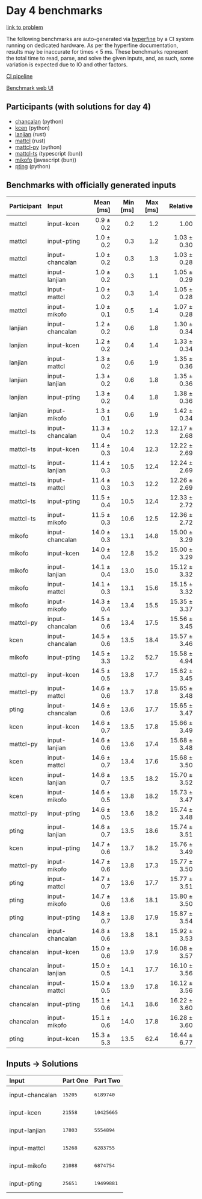# Day 4 benchmarks

[link to problem](https://adventofcode.com/2023/day/4)

The following benchmarks are auto-generated via
[hyperfine](https://github.com/sharkdp/hyperfine) by a CI system running on
dedicated hardware. As per the hyperfine documentation, results may be
inaccurate for times < 5 ms. These benchmarks represent the total time to read,
parse, and solve the given inputs, and, as such, some variation is expected due
to IO and other factors.

[CI pipeline](http://ci.papercode.net:8080/teams/main/pipelines/aoc2023)

[Benchmark web UI](https://aoc.ancalagon.black)


## Participants (with solutions for day 4)

- [chancalan](https://github.com/chancalan/aoc2023) (python)
- [kcen](https://github.com/kcen/aoc2023) (python)
- [lanjian](https://github.com/lanjian/aoc-2023) (rust)
- [mattcl](https://github.com/mattcl/aoc2023) (rust)
- [mattcl-py](https://github.com/mattcl/aoc2023-py) (python)
- [mattcl-ts](https://github.com/mattcl/aoc2023-js) (typescript (bun))
- [mikofo](https://github.com/mikofo/advent-of-code-2023) (javascript (bun))
- [pting](https://github.com/pting/aoc2023) (python)


## Benchmarks with officially generated inputs

| Participant | Input | Mean [ms] | Min [ms] | Max [ms] | Relative |
|:---|:---|---:|---:|---:|---:|
| mattcl | input-kcen | 0.9 ± 0.2 | 0.2 | 1.2 | 1.00 |
| mattcl | input-pting | 1.0 ± 0.2 | 0.3 | 1.2 | 1.03 ± 0.30 |
| mattcl | input-chancalan | 1.0 ± 0.2 | 0.3 | 1.3 | 1.03 ± 0.28 |
| mattcl | input-lanjian | 1.0 ± 0.2 | 0.3 | 1.1 | 1.05 ± 0.29 |
| mattcl | input-mattcl | 1.0 ± 0.2 | 0.3 | 1.4 | 1.05 ± 0.28 |
| mattcl | input-mikofo | 1.0 ± 0.1 | 0.5 | 1.4 | 1.07 ± 0.28 |
| lanjian | input-chancalan | 1.2 ± 0.2 | 0.6 | 1.8 | 1.30 ± 0.34 |
| lanjian | input-kcen | 1.2 ± 0.2 | 0.4 | 1.4 | 1.33 ± 0.34 |
| lanjian | input-mattcl | 1.3 ± 0.2 | 0.6 | 1.9 | 1.35 ± 0.36 |
| lanjian | input-lanjian | 1.3 ± 0.2 | 0.6 | 1.8 | 1.35 ± 0.36 |
| lanjian | input-pting | 1.3 ± 0.2 | 0.4 | 1.8 | 1.38 ± 0.36 |
| lanjian | input-mikofo | 1.3 ± 0.1 | 0.6 | 1.9 | 1.42 ± 0.34 |
| mattcl-ts | input-chancalan | 11.3 ± 0.4 | 10.2 | 12.3 | 12.17 ± 2.68 |
| mattcl-ts | input-kcen | 11.4 ± 0.3 | 10.4 | 12.3 | 12.22 ± 2.69 |
| mattcl-ts | input-lanjian | 11.4 ± 0.3 | 10.5 | 12.4 | 12.24 ± 2.69 |
| mattcl-ts | input-mattcl | 11.4 ± 0.3 | 10.3 | 12.2 | 12.26 ± 2.69 |
| mattcl-ts | input-pting | 11.5 ± 0.4 | 10.5 | 12.4 | 12.33 ± 2.72 |
| mattcl-ts | input-mikofo | 11.5 ± 0.3 | 10.6 | 12.5 | 12.36 ± 2.72 |
| mikofo | input-chancalan | 14.0 ± 0.3 | 13.1 | 14.8 | 15.00 ± 3.29 |
| mikofo | input-kcen | 14.0 ± 0.4 | 12.8 | 15.2 | 15.00 ± 3.29 |
| mikofo | input-lanjian | 14.1 ± 0.4 | 13.0 | 15.0 | 15.12 ± 3.32 |
| mikofo | input-mattcl | 14.1 ± 0.3 | 13.1 | 15.6 | 15.15 ± 3.32 |
| mikofo | input-mikofo | 14.3 ± 0.4 | 13.4 | 15.5 | 15.35 ± 3.37 |
| mattcl-py | input-chancalan | 14.5 ± 0.6 | 13.4 | 17.5 | 15.56 ± 3.45 |
| kcen | input-chancalan | 14.5 ± 0.6 | 13.5 | 18.4 | 15.57 ± 3.46 |
| mikofo | input-pting | 14.5 ± 3.3 | 13.2 | 52.7 | 15.58 ± 4.94 |
| mattcl-py | input-kcen | 14.5 ± 0.5 | 13.8 | 17.7 | 15.62 ± 3.45 |
| mattcl-py | input-mattcl | 14.6 ± 0.6 | 13.7 | 17.8 | 15.65 ± 3.48 |
| pting | input-chancalan | 14.6 ± 0.6 | 13.6 | 17.7 | 15.65 ± 3.47 |
| kcen | input-kcen | 14.6 ± 0.7 | 13.5 | 17.8 | 15.66 ± 3.49 |
| mattcl-py | input-lanjian | 14.6 ± 0.6 | 13.6 | 17.4 | 15.68 ± 3.48 |
| kcen | input-mattcl | 14.6 ± 0.7 | 13.4 | 17.6 | 15.68 ± 3.50 |
| kcen | input-lanjian | 14.6 ± 0.7 | 13.5 | 18.2 | 15.70 ± 3.52 |
| kcen | input-mikofo | 14.6 ± 0.5 | 13.8 | 18.2 | 15.73 ± 3.47 |
| mattcl-py | input-pting | 14.6 ± 0.5 | 13.6 | 18.2 | 15.74 ± 3.48 |
| pting | input-lanjian | 14.6 ± 0.7 | 13.5 | 18.6 | 15.74 ± 3.51 |
| kcen | input-pting | 14.7 ± 0.6 | 13.7 | 18.2 | 15.76 ± 3.49 |
| mattcl-py | input-mikofo | 14.7 ± 0.6 | 13.8 | 17.3 | 15.77 ± 3.50 |
| pting | input-mattcl | 14.7 ± 0.7 | 13.6 | 17.7 | 15.77 ± 3.51 |
| pting | input-mikofo | 14.7 ± 0.6 | 13.6 | 18.1 | 15.80 ± 3.50 |
| pting | input-pting | 14.8 ± 0.7 | 13.8 | 17.9 | 15.87 ± 3.54 |
| chancalan | input-chancalan | 14.8 ± 0.6 | 13.8 | 18.1 | 15.92 ± 3.53 |
| chancalan | input-kcen | 15.0 ± 0.6 | 13.9 | 17.9 | 16.08 ± 3.57 |
| chancalan | input-lanjian | 15.0 ± 0.5 | 14.1 | 17.7 | 16.10 ± 3.56 |
| chancalan | input-mattcl | 15.0 ± 0.5 | 13.9 | 17.8 | 16.12 ± 3.56 |
| chancalan | input-pting | 15.1 ± 0.6 | 14.1 | 18.6 | 16.22 ± 3.60 |
| chancalan | input-mikofo | 15.1 ± 0.6 | 14.0 | 17.8 | 16.28 ± 3.60 |
| pting | input-kcen | 15.3 ± 5.3 | 13.5 | 62.4 | 16.44 ± 6.77 |


## Inputs -> Solutions

| Input | Part One | Part Two |
|:---|:---|:---|
|input-chancalan|<pre>15205</pre>|<pre>6189740</pre>|
|input-kcen|<pre>21558</pre>|<pre>10425665</pre>|
|input-lanjian|<pre>17803</pre>|<pre>5554894</pre>|
|input-mattcl|<pre>15268</pre>|<pre>6283755</pre>|
|input-mikofo|<pre>21088</pre>|<pre>6874754</pre>|
|input-pting|<pre>25651</pre>|<pre>19499881</pre>|